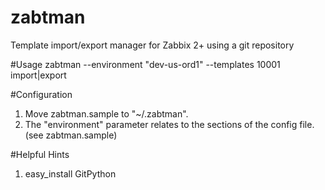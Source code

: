 zabtman
=====

Template import/export manager for Zabbix 2+ using a git repository

#Usage
zabtman --environment "dev-us-ord1" --templates 10001 import|export

#Configuration
1. Move zabtman.sample to "~/.zabtman".
2. The "environment" parameter relates to the sections of the config file. (see zabtman.sample)

#Helpful Hints
1. easy_install GitPython
